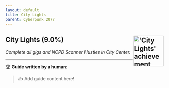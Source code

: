 ```yaml
---
layout: default
title: City Lights
parent: Cyberpunk 2077
---
```


## City Lights (9.0%) <img align="right" src="https://cdn.cloudflare.steamstatic.com/steamcommunity/public/images/apps/1091500/31d389c6630c86434f193e7645cc78d22a790bff.jpg" alt="'City Lights' achievement icon" width="96" height="96">

_Complete all gigs and NCPD Scanner Hustles in City Center._

---

:trophy: **Guide written by a human**:

> :writing_hand: Add guide content here!

